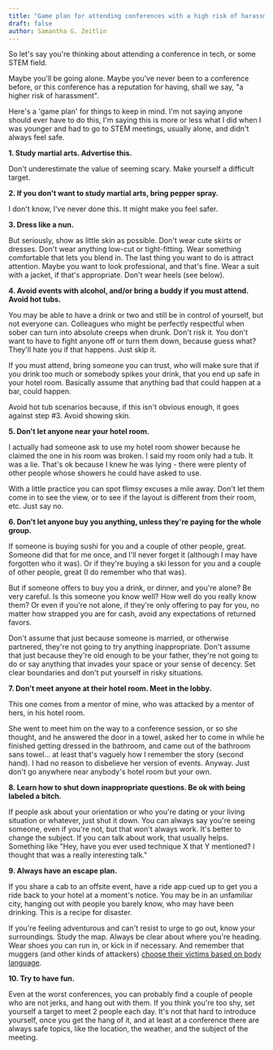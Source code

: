 ```yaml
---
title: "Game plan for attending conferences with a high risk of harassment"
draft: false
author: Samantha G. Zeitlin
---
```



So let's say you're thinking about attending a conference in tech, or some STEM field. 

Maybe you'll be going alone. Maybe you've never been to a conference before, or this conference has a reputation for having, shall we say, "a higher risk of harassment". 

Here's a 'game plan' for things to keep in mind. I'm not saying anyone should ever have to do this, 
I'm saying this is more or less what I did when I was younger and had to go to STEM meetings, usually alone, and didn't always feel safe. 

 **1. Study martial arts. Advertise this.** 

 Don't underestimate the value of seeming scary. Make yourself a difficult target. 

**2. If you don't want to study martial arts, bring pepper spray.**

I don't know, I've never done this. It might make you feel safer. 

**3. Dress like a nun.**

But seriously, show as little skin as possible. Don't wear cute skirts or dresses. Don't wear anything low-cut or tight-fitting. Wear something comfortable that lets you blend in. The last thing you want to do is attract attention. Maybe you want to look professional, and that's fine. Wear a suit with a jacket, if that's appropriate. Don't wear heels (see below). 

**4. Avoid events with alcohol, and/or bring a buddy if you must attend. Avoid hot tubs.**

You may be able to have a drink or two and still be in control of yourself, but not everyone can. Colleagues who might be perfectly respectful when sober can turn into absolute creeps when drunk. Don't risk it. You don't want to have to fight anyone off or turn them down, because guess what? They'll hate you if that happens. Just skip it. 

If you must attend, bring someone you can trust, who will make sure that if you drink too much or somebody spikes your drink, that you end up safe in your hotel room. Basically assume that anything bad that could happen at a bar, could happen.  

Avoid hot tub scenarios because, if this isn't obvious enough, it goes against step #3. Avoid showing skin. 

**5. Don't let anyone near your hotel room.**

I actually had someone ask to use my hotel room shower because he claimed the one in his room was broken. I said my room only had a tub. It was a lie. That's ok because I knew he was lying - there were plenty of other people whose showers he could have asked to use. 

With a little practice you can spot flimsy excuses a mile away. Don't let them come in to see the view, or to see if the layout is different from their room, etc. Just say no. 

**6. Don't let anyone buy you anything, unless they're paying for the whole group.**

If someone is buying sushi for you and a couple of other people, great. Someone did that for me once, and I'll never forget it (although I may have forgotten who it was). Or if they're buying a ski lesson for you and a couple of other people, great (I do remember who that was). 

But if someone offers to buy you a drink, or dinner, and you're alone? Be very careful. Is this someone you know well? How well do you really know them? Or even if you're not alone, if they're only offering to pay for you, no matter how strapped you are for cash, avoid any expectations of returned favors. 

Don't assume that just because someone is married, or otherwise partnered, they're not going to try anything inappropriate. Don't assume that just because they're old enough to be your father, they're not going to do or say anything that invades your space or your sense of decency. Set clear boundaries and don't put yourself in risky situations. 

**7. Don't meet anyone at their hotel room. Meet in the lobby.**

This one comes from a mentor of mine, who was attacked by a mentor of hers, in his hotel room. 

She went to meet him on the way to a conference session, or so she thought, and he answered the door in a towel, asked her to come in while he finished getting dressed in the bathroom, and came out of the bathroom sans towel... at least that's vaguely how I remember the story (second hand). I had no reason to disbelieve her version of events. Anyway. Just don't go anywhere near anybody's hotel room but your own. 

**8. Learn how to shut down inappropriate questions. Be ok with being labeled a bitch.**

If people ask about your orientation or who you're dating or your living situation or whatever, just shut it down. You can always say you're seeing someone, even if you're not, but that won't always work. It's better to change the subject. If you can talk about work, that usually helps. Something like "Hey, have you ever used technique X that Y mentioned? I thought that was a really interesting talk." 

**9. Always have an escape plan.**

If you share a cab to an offsite event, have a ride app cued up to get you a ride back to your hotel at a moment's notice. You may be in an unfamiliar city, hanging out with people you barely know, who may have been drinking. This is a recipe for disaster. 

If you're feeling adventurous and can't resist to urge to go out, know your surroundings. Study the map. Always be clear about where you're heading. Wear shoes you can run in, or kick in if necessary. And remember that muggers (and other kinds of attackers) [choose their victims based on body language][1]. 

**10. Try to have fun.** 

Even at the worst conferences, you can probably find a couple of people who are not jerks, and hang out with them. If you think you're too shy, set yourself a target to meet 2 people each day. It's not that hard to introduce yourself, once you get the hang of it, and at least at a conference there are always safe topics, like the location, the weather, and the subject of the meeting. 


  [1]: http://www.huffingtonpost.co.uk/dr-raj-persaud/dont-walk-this-way-how-yo_b_6509478.html
